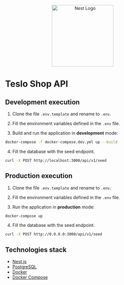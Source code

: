 <p align="center">
  <a href="http://nestjs.com/" target="blank"><img src="https://nestjs.com/img/logo-small.svg" width="200" alt="Nest Logo" /></a>
</p>

# Teslo Shop API

## Development execution

1. Clone the file ```.env.template``` and rename to ```.env```.

2. Fill the environment variables defined in the ```.env``` file.

3. Build and run the application in **development** mode:

```bash
docker-compose -f docker-compose.dev.yml up --build
```

4. Fill the database with the seed endpoint.

```bash
curl -X POST http://localhost:3000/api/v1/seed
```

## Production execution

1. Clone the file ```.env.template``` and rename to ```.env```.

2. Fill the environment variables defined in the ```.env``` file.

3. Run the application in **production** mode:

```bash
docker-compose up
```

4. Fill the database with the seed endpoint.

```bash
curl -X POST http://0.0.0.0:3000/api/v1/seed
```

## Technologies stack

- [Nest.js](https://nestjs.com)
- [PostgreSQL](https://www.postgresql.org)
- [Docker](https://www.docker.com)
- [Docker Compose](https://docs.docker.com/compose)
